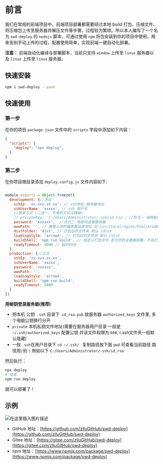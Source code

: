 # 前言
我们在常规的前端项目中，前端项目部署都需要经过本地 build 打包、压缩文件、将压缩包上传至服务器并解压文件等步骤，过程较为繁琐。所以本人编写了一个名为 `swd-deploy` 的 `nodejs` 脚本，可通过使用 `npm` 将包安装到你的项目中使用，用来告别手动上传的过程，配置使用简单，实现前端一键自动化部署。

**注意：**
前端自动化编译与部署脚本，当前只支持 `window` 上传至 `linux` 服务器以及 `linux` 上传至 `linux` 服务器。

## 快速安装
```bash
npm i swd-deploy --save
```
## 快速使用 

### 第一步
在你的项目 `package.json` 文件中的 `scripts` 字段中添加如下内容：
```json
{
  "scripts": {
    "deploy": "npx deploy",
  }
}
```
### 第二步
在你项目根目录添加 `deploy.config.js` 文件内容如下:
```js

module.exports = Object.freeze({
  development: {//测试
    sshIp: 'xx.xxx.xx.xx', // ssh地址 服务器地址
    sshUserName: 'xxxxx', // ssh 用户名
    //登录方式 (二选一, 不用的方式注释掉)
    // privateKey: 'C:/Users/Administrator/.ssh/id_rsa', //方式一 使用秘钥登录服务器
    password: 'xxxxxx',  //方式二 用密码连接服务器
    wwwPath: '', // 需要上传的服务器目录地址 如 /usr/local/nginx/html/prodName
    distFolder: 'dist', // 打包后的文件夹 默认 /dist
    loadingStyle: 'arrow4', // 打包后的文件夹 默认 /dist
    buildShell: 'npm run build', // 自定义打包命令 若为空则会直接部署，不会打包
    readyTimeout: 5000 // 超时时间
  },
  production: {//正式
    sshIp: 'xx.xxx.xx.xx',
    sshUserName: 'xxxxx',
    password: 'xxxxxx',
    wwwPath: '',
    loadingStyle: 'arrow4',
    buildShell: 'npm run build',
    readyTimeout: 5000 
  }
})
```
**用秘钥登录服务器(推荐)**
* 把本机 公钥` .ssh` 目录下` id_rsa.pub` 放服务器 `authorized_keys` 文件里, 多个电脑公钥换行分开
* `private` 本机私钥文件地址(需要在服务器用户目录 一般是` ~/.ssh/authorized_keys` 配置公钥 并该文件权限为 `600`, (.ssh文件夹一般默认隐藏)
* 一般 `.ssh`在用户目录下  `cd ~/.ssh/ ` 复制路径放下面 `pwd` 可查看当前路径 路径用` / `别 `\` 例如以下 `C:/Users/Administrator/.ssh/id_rsa`

然后执行：
```bash
npx deploy
# 或者
npm run deploy
```
就可以部署了！
## 示例
![在这里插入图片描述](https://img-blog.csdnimg.cn/20210301090757518.png?x-oss-process=image/watermark,type_ZmFuZ3poZW5naGVpdGk,shadow_10,text_aHR0cHM6Ly9ibG9nLmNzZG4ubmV0L3dlaXhpbl80MzU4MTQxMQ==,size_16,color_FFFFFF,t_70)
- GitHub 地址：[https://github.com/zlluGitHub/swd-deploy](https://github.com/zlluGitHub/swd-deploy)
- Gitee 地址：[https://gitee.com/zlluGitHub/swd-deploy](https://gitee.com/zlluGitHub/swd-deploy)
- npm 地址：[https://www.npmjs.com/package/swd-deploy](https://www.npmjs.com/package/swd-deploy)